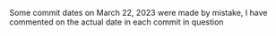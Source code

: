 Some commit dates on March 22, 2023 were made by mistake, I have commented on the actual date in each commit in question
